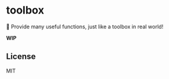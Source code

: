 # toolbox

🧰 Provide many useful functions, just like a toolbox in real world!

**WIP**

## License

MIT
